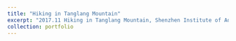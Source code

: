 ```yaml
---
title: "Hiking in Tanglang Mountain"
excerpt: "2017.11 Hiking in Tanglang Mountain, Shenzhen Institute of Advanced Technology, Chinese Academy of Sciences <br/><img src='/images/SIAT.jpg'>"
collection: portfolio
---
```

